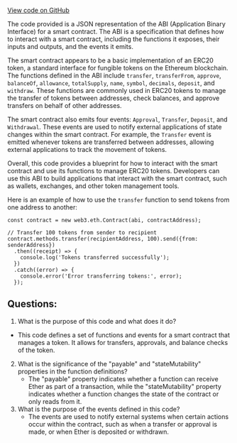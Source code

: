 [View code on GitHub](zoo-labs/zoo/blob/master/core/src/constants/abis/weth.json)

The code provided is a JSON representation of the ABI (Application Binary Interface) for a smart contract. The ABI is a specification that defines how to interact with a smart contract, including the functions it exposes, their inputs and outputs, and the events it emits. 

The smart contract appears to be a basic implementation of an ERC20 token, a standard interface for fungible tokens on the Ethereum blockchain. The functions defined in the ABI include `transfer`, `transferFrom`, `approve`, `balanceOf`, `allowance`, `totalSupply`, `name`, `symbol`, `decimals`, `deposit`, and `withdraw`. These functions are commonly used in ERC20 tokens to manage the transfer of tokens between addresses, check balances, and approve transfers on behalf of other addresses. 

The smart contract also emits four events: `Approval`, `Transfer`, `Deposit`, and `Withdrawal`. These events are used to notify external applications of state changes within the smart contract. For example, the `Transfer` event is emitted whenever tokens are transferred between addresses, allowing external applications to track the movement of tokens. 

Overall, this code provides a blueprint for how to interact with the smart contract and use its functions to manage ERC20 tokens. Developers can use this ABI to build applications that interact with the smart contract, such as wallets, exchanges, and other token management tools. 

Here is an example of how to use the `transfer` function to send tokens from one address to another:

```
const contract = new web3.eth.Contract(abi, contractAddress);

// Transfer 100 tokens from sender to recipient
contract.methods.transfer(recipientAddress, 100).send({from: senderAddress})
  .then((receipt) => {
    console.log('Tokens transferred successfully');
  })
  .catch((error) => {
    console.error('Error transferring tokens:', error);
  });
```
## Questions: 
 1. What is the purpose of this code and what does it do?
   - This code defines a set of functions and events for a smart contract that manages a token. It allows for transfers, approvals, and balance checks of the token.
2. What is the significance of the "payable" and "stateMutability" properties in the function definitions?
   - The "payable" property indicates whether a function can receive Ether as part of a transaction, while the "stateMutability" property indicates whether a function changes the state of the contract or only reads from it.
3. What is the purpose of the events defined in this code?
   - The events are used to notify external systems when certain actions occur within the contract, such as when a transfer or approval is made, or when Ether is deposited or withdrawn.